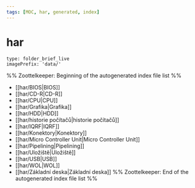 ```yaml
---
tags: [MOC, har, generated, index]
---
```

# har
```ccard
type: folder_brief_live
imagePrefix: 'data/'
```
%% Zoottelkeeper: Beginning of the autogenerated index file list  %%
-  [[har/BIOS|BIOS]]
-  [[har/CD-R|CD-R]]
-  [[har/CPU|CPU]]
-  [[har/Grafika|Grafika]]
-  [[har/HDD|HDD]]
-  [[har/historie počítačů|historie počítačů]]
-  [[har/IQRF|IQRF]]
-  [[har/Konektory|Konektory]]
-  [[har/Micro Controller Unit|Micro Controller Unit]]
-  [[har/Pipelining|Pipelining]]
-  [[har/Uložiště|Uložiště]]
-  [[har/USB|USB]]
-  [[har/WOL|WOL]]
-  [[har/Základní deska|Základní deska]]
%% Zoottelkeeper: End of the autogenerated index file list  %%
